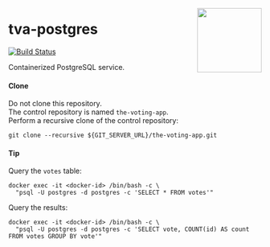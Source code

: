<img src="http://45.media.tumblr.com/0370959cd51e9ffd354f8f2e825c05c3/tumblr_n6jwtyRzcU1rwdgsoo1_1280.gif"
  align="right" border="0" width="128" height="128" />

# tva-postgres

[![Build Status](https://travis-ci.org/h0tbird/tva-postgres.svg?branch=master)](https://travis-ci.org/h0tbird/tva-postgres)

Containerized PostgreSQL service.

#### Clone

Do not clone this repository.  
The control repository is named `the-voting-app`.  
Perform a recursive clone of the control repository:

```
git clone --recursive ${GIT_SERVER_URL}/the-voting-app.git
```

#### Tip

Query the `votes` table:

```
docker exec -it <docker-id> /bin/bash -c \
  "psql -U postgres -d postgres -c 'SELECT * FROM votes'"
```

Query the results:

```
docker exec -it <docker-id> /bin/bash -c \
  "psql -U postgres -d postgres -c 'SELECT vote, COUNT(id) AS count FROM votes GROUP BY vote'"
```
